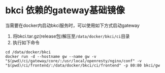 # bkci 依赖的gateway基础镜像
当需要在docker内启动bkci服务时，可以使用如下方式启动gateway
1. 将bkci.tar.gz(release包)解压至`/data/docker/bkci/ci`目录
2. 执行如下命令
```shell
cd /data/docker/bkci
docker run -d --hostname gw --name gw -v "$(pwd)/ci/gateway/core/:/usr/local/openresty/nginx/conf" -v "$(pwd)/ci/frontend/:/data/docker/bkci/ci/frontend" -p 80:80 bkci/gw
```
